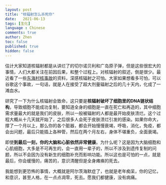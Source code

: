 ```yaml
---
layout: post
title: "核辐射怎么杀死你"
date:   2021-06-13
tags: [生化]
language : Chinese
comments: true
author: Zhen
toc: false
published: true
hidden: false
---
```

估计大家知道核辐射都是从讲烂了的切尔诺贝利和广岛原子弹，但是这些很宏大的事情，人们大都关注在前因后果，和整个过程上。对核辐射的叙述，倒是很少。最近看了一些[东海村核事故](https://zh.wikipedia.org/wiki/%E6%9D%B1%E6%B5%B7%E6%9D%91JCO%E8%87%A8%E7%95%8C%E4%BA%8B%E6%95%85)的资料，深感核辐射之可怕。大家如果想看多可怕，可以谷歌这个事故，一句话，就是人在接受了超大剂量辐射之后的几十天内，化成了一滩血水。

研究了一下为什么核辐射会致命，这只要是**核辐射破坏了细胞里的DNA链状结构**，导致细胞不能成功复制，要知道全身的细胞是一直在死亡和再造的，其中细胞需求量最大的就是我们的皮肤，所以一般被辐射的人都是最开始皮肤溃烂。这个过程大概从十几天就开始了，之后很多人会死于皮肤溃烂引发的感染。如果你命大，撑了一个月以上，那么你的各个脏器，都会开始慢慢衰竭，呼吸，消化，免疫，都会出问题，最后只能插上各种管，然后在两个月左右，身体不堪重负，全面衰竭。

即使**到最后一刻，你的大脑和心脏依然非常健康**。为什么呢？这是因为大脑细胞和心肌细胞，大多是不可再生的，会一直用一辈子的，所以不涉及到遗传复制的问题，所以不会因为没有新生的细胞补充而影响功能。所以这也是可怕的一点，就是最后，你会缓慢的，痛苦的，意识清醒但是全身瘫痪的死去。

我能想到更恐怖的事情，大概就是阿尔茨海默症了，也就是老年痴呆，你的记忆，和意识，甚至人格，在一点点凋零，死去。愿我们都健康，没有病痛。
<!--stackedit_data:
eyJoaXN0b3J5IjpbODA5NjIzNDkzXX0=
-->